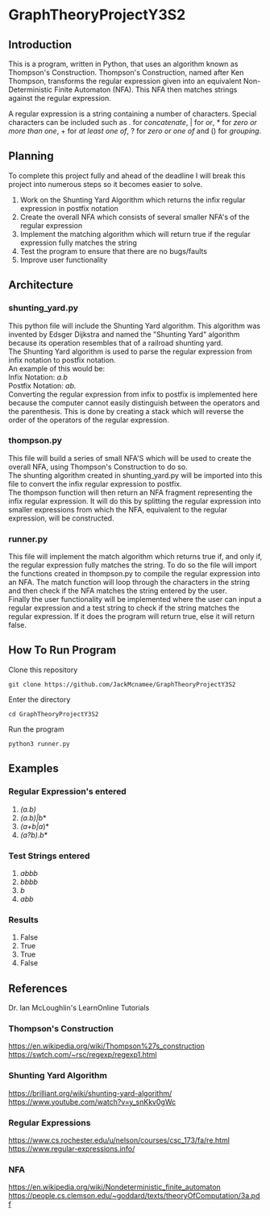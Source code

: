 # GraphTheoryProjectY3S2

## Introduction
This is a program, written in Python, that uses an algorithm known as Thompson's Construction. Thompson's Construction, named after Ken Thompson, transforms the regular expression given into an equivalent Non-Deterministic Finite Automaton (NFA). This NFA then matches strings against the regular expression.

A regular expression is a string containing a number of characters. Special characters can be included such as . for *concatenate*, | for *or*, * for *zero or more than one*, + for *at least one of*, ? for *zero or one of* and () for *grouping*.

## Planning
To complete this project fully and ahead of the deadline I will break this project into numerous steps so it becomes easier to solve.
  1) Work on the Shunting Yard Algorithm which returns the infix regular expression in postfix notation
  2) Create the overall NFA which consists of several smaller NFA's of the regular expression
  3) Implement the matching algorithm which will return true if the regular expression fully matches the string
  4) Test the program to ensure that there are no bugs/faults
  5) Improve user functionality
  
## Architecture
### shunting_yard.py
This python file will include the Shunting Yard algorithm. This algorithm was invented by Edsger Dijkstra and named the "Shunting Yard" algorithm because its operation resembles that of a railroad shunting yard.\
The Shunting Yard algorithm is used to parse the regular expression from infix notation to postfix notation.\
An example of this would be:\
Infix Notation: *a.b*\
Postfix Notation: *ab.*\
Converting the regular expression from infix to postfix is implemented here because the computer cannot easily distinguish between the operators and the parenthesis. This is done by creating a stack which will reverse the order of the operators of the regular expression.

### thompson.py
This file will build a series of small NFA'S which will be used to create the overall NFA, using Thompson's Construction to do so.\
The shunting algorithm created in shunting_yard.py will be imported into this file to convert the infix regular expression to postfix.\
The thompson function will then return an NFA fragment representing the infix regular expression. It will do this by splitting the regular expression into smaller expressions from which the NFA, equivalent to the regular expression, will be constructed.

### runner.py
This file will implement the match algorithm which returns true if, and only if, the regular expression fully matches the string. To do so the file will import the functions created in thompson.py to compile the regular expression into an NFA. The match function will loop through the characters in the string and then check if the NFA matches the string entered by the user.\
Finally the user functionality will be implemented where the user can input a regular expression and a test string to check if the string matches the regular expression. If it does the program will return true, else it will return false. 

## How To Run Program
Clone this repository
```
git clone https://github.com/JackMcnamee/GraphTheoryProjectY3S2
```
Enter the directory
```
cd GraphTheoryProjectY3S2
```
Run the program
```
python3 runner.py
```

## Examples
### Regular Expression's entered
1) *(a.b)*
2) *(a.b)|b**
3) *(a+b|a*)*
4) *(a?b).b**

### Test Strings entered
1) *abbb*
2) *bbbb*
3) *b*
4) *abb*

### Results
1) False
2) True
3) True
4) False

## References
Dr. Ian McLoughlin's LearnOnline Tutorials

### Thompson's Construction
https://en.wikipedia.org/wiki/Thompson%27s_construction
https://swtch.com/~rsc/regexp/regexp1.html

### Shunting Yard Algorithm
https://brilliant.org/wiki/shunting-yard-algorithm/
https://www.youtube.com/watch?v=y_snKkv0gWc

### Regular Expressions
https://www.cs.rochester.edu/u/nelson/courses/csc_173/fa/re.html
https://www.regular-expressions.info/

### NFA
https://en.wikipedia.org/wiki/Nondeterministic_finite_automaton
https://people.cs.clemson.edu/~goddard/texts/theoryOfComputation/3a.pdf


